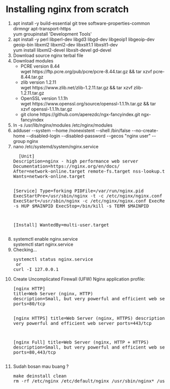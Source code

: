 # Installing nginx from scratch
<ol>
<li>apt install -y build-essential git tree software-properties-common dirmngr apt-transport-https<br>
  yum groupinstall 'Development Tools'
</li><li>apt install -y perl libperl-dev libgd3 libgd-dev libgeoip1 libgeoip-dev geoip-bin libxml2 libxml2-dev libxslt1.1 libxslt1-dev<br>
  yum install libxml2-devel libxslt-devel gd-devel
</li><li>Download source nginx terbal file
</li><li>Download modules
<ul>
  <li>PCRE version 8.44<br>
wget https://ftp.pcre.org/pub/pcre/pcre-8.44.tar.gz && tar xzvf pcre-8.44.tar.gz
 </li>  <li>
zlib version 1.2.11<br>
wget https://www.zlib.net/zlib-1.2.11.tar.gz && tar xzvf zlib-1.2.11.tar.gz
   </li><li>
OpenSSL version 1.1.1h<br>
wget https://www.openssl.org/source/openssl-1.1.1h.tar.gz && tar xzvf openssl-1.1.1h.tar.gz
</li>
 <li>
git clone https://github.com/aperezdc/ngx-fancyindex.git ngx-fancyindex   
 </li>  
</ul>
  
</li><li>ln -s /usr/lib/nginx/modules /etc/nginx/modules
</li><li>adduser --system --home /nonexistent --shell /bin/false --no-create-home --disabled-login --disabled-password --gecos "nginx user" --group nginx
</li><li>nano /etc/systemd/system/nginx.service<br><pre>
  [Unit]
Description=nginx - high performance web server
Documentation=https://nginx.org/en/docs/
After=network-online.target remote-fs.target nss-lookup.target
Wants=network-online.target

[Service]
Type=forking
PIDFile=/var/run/nginx.pid
ExecStartPre=/usr/sbin/nginx -t -c /etc/nginx/nginx.conf
ExecStart=/usr/sbin/nginx -c /etc/nginx/nginx.conf
ExecReload=/bin/kill -s HUP $MAINPID
ExecStop=/bin/kill -s TERM $MAINPID

[Install]
WantedBy=multi-user.target
</pre>
</li><li>systemctl enable nginx.service<br>
systemctl start nginx.service
</li><li>
Checking...
<pre>systemctl status nginx.service
 or
curl -I 127.0.0.1
</pre>
</li><li>
  Create Uncomplicated Firewall (UFW) Nginx application profile:
  <pre>
[nginx HTTP]
title=Web Server (nginx, HTTP)
description=Small, but very powerful and efficient web server
ports=80/tcp

[nginx HTTPS]
title=Web Server (nginx, HTTPS)
description=Small, but very powerful and efficient web server
ports=443/tcp

[nginx Full]
title=Web Server (nginx, HTTP + HTTPS)
description=Small, but very powerful and efficient web server
ports=80,443/tcp
</pre>
</li><li>Sudah bosan mau buang ? <br>
  <pre>
make deinstall clean
rm -rf /etc/nginx /etc/default/nginx /usr/sbin/nginx* /usr/local/nginx /var/run/nginx.pid /var/log/nginx

</pre>     
</li>
</ol>
